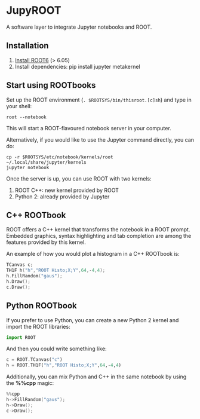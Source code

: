 # JupyROOT
A software layer to integrate Jupyter notebooks and ROOT.

## Installation
1. [Install ROOT6](https://root.cern.ch/building-root) (> 6.05)
2. Install dependencies: pip install jupyter metakernel

## Start using ROOTbooks
Set up the ROOT environment (`. $ROOTSYS/bin/thisroot.[c]sh`) and type in your
shell:
```
root --notebook
```
This will start a ROOT-flavoured notebook server in your computer.

Alternatively, if you would like to use the Jupyter command directly, you 
can do:
```
cp -r $ROOTSYS/etc/notebook/kernels/root ~/.local/share/jupyter/kernels
jupyter notebook
```

Once the server is up, you can use ROOT with two kernels:
1. ROOT C++: new kernel provided by ROOT
2. Python 2: already provided by Jupyter

##  C++ ROOTbook
ROOT offers a C++ kernel that transforms the notebook in a ROOT prompt.
Embedded graphics, syntax highlighting and tab completion are among
the features provided by this kernel.

An example of how you would plot a histogram in a C++ ROOTbook is:
```cpp
TCanvas c;
TH1F h("h","ROOT Histo;X;Y",64,-4,4);
h.FillRandom("gaus");
h.Draw();
c.Draw();
``` 

## Python ROOTbook
If you prefer to use Python, you can create a new Python 2 kernel and
import the ROOT libraries:
```python
import ROOT
```
And then you could write something like:
```python
c = ROOT.TCanvas("c")
h = ROOT.TH1F("h","ROOT Histo;X;Y",64,-4,4)
```
Additionally, you can mix Python and C++ in the same notebook
by using the **%%cpp** magic:
```cpp
%%cpp
h->FillRandom("gaus");
h->Draw();
c->Draw();
```

